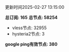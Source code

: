 更新时间2025-02-27 13:15:00

**总订阅: 165**
**总节点: 58254**
- vless节点: 32955
- hysteria2节点: 3

**google ping有效节点: 380**
